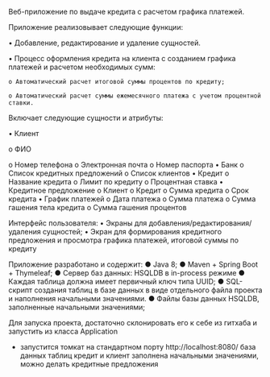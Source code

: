 Веб-приложение по выдаче кредита с расчетом графика платежей.

Приложение реализовывает следующие функции:

 • Добавление, редактирование и удаление сущностей.
 
 • Процесс оформления кредита на клиента с созданием графика платежей и расчетом необходимых сумм:
 
    o Автоматический расчет итоговой суммы процентов по кредиту;
    
    o Автоматический расчет суммы ежемесячного платежа с учетом процентной ставки.
          
Включает следующие сущности и атрибуты:

• Клиент

   o ФИО
   
   o Номер телефона
   o Электронная почта
   o Номер паспорта
• Банк
   o Список кредитных предложений
   o Список клиентов
• Кредит
   o Название кредита
   o Лимит по кредиту
   o Процентная ставка
• Кредитное предложение
   o Клиент
   o Кредит
   o Сумма кредита 
   o Срок кредита
• График платежей
  o Дата платежа
  o Сумма платежа
  o Сумма гашения тела кредита
  o Сумма гашения процентов
      
Интерфейс пользователя:
  • Экраны для добавления/редактирования/удаления сущностей;
  • Экран для формирования кредитного предложения и просмотра графика платежей, итоговой суммы по кредиту
  
Приложение разработано и содержит:
● Java 8;
● Maven + Spring Boot + Thymeleaf;
● Сервер баз данных: HSQLDB в in-process режиме
● Каждая таблица должна имеет первичный ключ типа UUID;
● SQL-скрипт создания таблиц в базе данных в виде отдельного файла проекта и наполнения начальными значениями.
● Файлы базы данных HSQLDB, заполненные начальными значениями;

Для запуска проекта, достаточно склонировать его к себе из гитхаба и запустить из класса Application
- запустится томкат на стандартном порту http://localhost:8080/
база данных таблиц кредит и клиент заполнена начальными значениями, можно делать кредитные предложения


